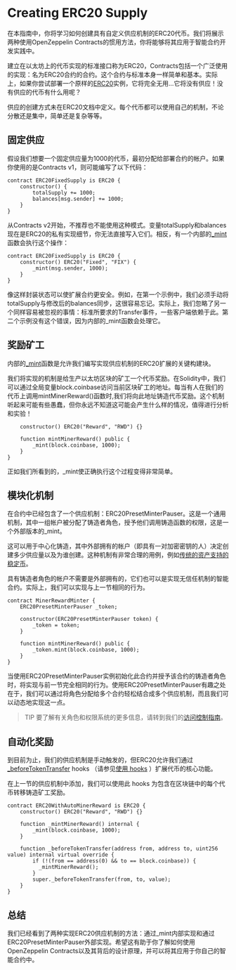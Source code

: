 # Creating ERC20 Supply
在本指南中，你将学习如何创建具有自定义供应机制的ERC20代币。我们将展示两种使用OpenZeppelin Contracts的惯用方法，你将能够将其应用于智能合约开发实践中。

建立在以太坊上的代币实现的标准接口称为ERC20，Contracts包括一个广泛使用的实现：名为ERC20合约的合约。这个合约与标准本身一样简单和基本。实际上，如果你尝试部署一个原样的[ERC20](../../../API/ERC20.md)实例，它将完全无用...它将没有供应！没有供应的代币有什么用呢？

供应的创建方式未在ERC20文档中定义。每个代币都可以使用自己的机制，不论分散还是集中，简单还是复杂等等。

## 固定供应
假设我们想要一个固定供应量为1000的代币，最初分配给部署合约的帐户。如果你使用的是Contracts v1，则可能编写了以下代码：
```
contract ERC20FixedSupply is ERC20 {
    constructor() {
        totalSupply += 1000;
        balances[msg.sender] += 1000;
    }
}
```

从Contracts v2开始，不推荐也不能使用这种模式。变量totalSupply和balances现在是ERC20的私有实现细节，你无法直接写入它们。相反，有一个内部的[_mint](../../../API/ERC20.md#_mintaddress-account-uint256-amount)函数会执行这个操作：
```
contract ERC20FixedSupply is ERC20 {
    constructor() ERC20("Fixed", "FIX") {
        _mint(msg.sender, 1000);
    }
}
```

像这样封装状态可以使扩展合约更安全。例如，在第一个示例中，我们必须手动将totalSupply与修改后的balances同步，这很容易忘记。实际上，我们忽略了另一个同样容易被忽视的事情：标准所要求的Transfer事件，一些客户端依赖于此。第二个示例没有这个错误，因为内部的_mint函数会处理它。

## 奖励矿工
内部的[_mint](../../../API/ERC20.md#_mintaddress-account-uint256-amount)函数是允许我们编写实现供应机制的ERC20扩展的关键构建块。

我们将实现的机制是给生产以太坊区块的矿工一个代币奖励。在Solidity中，我们可以通过全局变量block.coinbase访问当前区块矿工的地址。每当有人在我们的代币上调用mintMinerReward()函数时,我们将向此地址铸造代币奖励。这个机制听起来可能有些愚蠢，但你永远不知道这可能会产生什么样的情况，值得进行分析和实验！
```contract ERC20WithMinerReward is ERC20 {
    constructor() ERC20("Reward", "RWD") {}

    function mintMinerReward() public {
        _mint(block.coinbase, 1000);
    }
}
```

正如我们所看到的，_mint使正确执行这个过程变得非常简单。

## 模块化机制
在合约中已经包含了一个供应机制：ERC20PresetMinterPauser。这是一个通用机制，其中一组帐户被分配了铸造者角色，授予他们调用铸造函数的权限，这是一个外部版本的_mint。

这可以用于中心化铸造，其中外部拥有的帐户（即具有一对加密密钥的人）决定创建多少供应量以及为谁创建。这种机制有非常合理的用例，例如[传统的资产支持的稳定币](https://medium.com/reserve-currency/why-another-stablecoin-866f774afede#3aea)。

具有铸造者角色的帐户不需要是外部拥有的，它们也可以是实现无信任机制的智能合约。实际上，我们可以实现与上一节相同的行为。
```
contract MinerRewardMinter {
    ERC20PresetMinterPauser _token;

    constructor(ERC20PresetMinterPauser token) {
        _token = token;
    }

    function mintMinerReward() public {
        _token.mint(block.coinbase, 1000);
    }
}
```

当使用ERC20PresetMinterPauser实例初始化此合约并授予该合约的铸造者角色时，将实现与前一节完全相同的行为。使用ERC20PresetMinterPauser有趣之处在于，我们可以通过将角色分配给多个合约轻松结合成多个供应机制，而且我们可以动态地实现这一点。

> TIP
要了解有关角色和权限系统的更多信息，请转到我们的[访问控制指南](../../../Access-Control.md)。

## 自动化奖励

到目前为止，我们的供应机制是手动触发的，但ERC20允许我们通过[_beforeTokenTransfer](../../../API/ERC20.md#_beforetokentransferaddress-from-address-to-uint256-amount) hooks （请参见[使用 hooks](../../../Extending-Contracts.md#使用-hooks) ）扩展代币的核心功能。

在上一节的供应机制中添加，我们可以使用此 hooks 为包含在区块链中的每个代币转移铸造矿工奖励。
```
contract ERC20WithAutoMinerReward is ERC20 {
    constructor() ERC20("Reward", "RWD") {}

    function _mintMinerReward() internal {
        _mint(block.coinbase, 1000);
    }

    function _beforeTokenTransfer(address from, address to, uint256 value) internal virtual override {
        if (!(from == address(0) && to == block.coinbase)) {
          _mintMinerReward();
        }
        super._beforeTokenTransfer(from, to, value);
    }
}
```

## 总结
我们已经看到了两种实现ERC20供应机制的方法：通过_mint内部实现和通过ERC20PresetMinterPauser外部实现。希望这有助于你了解如何使用OpenZeppelin Contracts以及其背后的设计原理，并可以将其应用于你自己的智能合约中。
